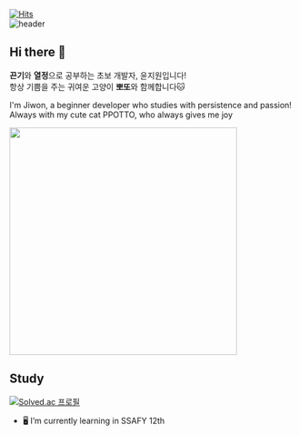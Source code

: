 [![Hits](https://hits.seeyoufarm.com/api/count/incr/badge.svg?url=https%3A%2F%2Fgithub.com%2Fgjbae1212%2Fhit-counter)](https://hits.seeyoufarm.com)   
![header](https://capsule-render.vercel.app/api?type=waving&height=250&color=gradient&text=lovelyppotto&reversal=false&textBg=false&fontSize=60&fontAlign=69&fontAlignY=43&animation=fadeIn&rotate=0&descSize=2)

## Hi there 👋

**끈기**와 **열정**으로 공부하는 초보 개발자, 윤지원입니다!  
항상 기쁨을 주는 귀여운 고양이 **뽀또**와 함께합니다🐱  

I'm Jiwon, a beginner developer who studies with persistence and passion!  
Always with my cute cat PPOTTO, who always gives me joy  

<img src="https://ifh.cc/g/rhn4Aa.jpg" width="400" height="400" />

## Study
[![Solved.ac
프로필](http://mazassumnida.wtf/api/generate_badge?boj=yjiwon0530)](https://solved.ac/{yjiwon0530})

- 🖥 I’m currently learning in SSAFY 12th


